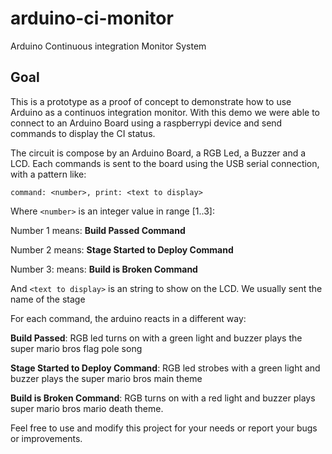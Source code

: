 arduino-ci-monitor
==================

Arduino Continuous integration Monitor System

## Goal

This is a prototype as a proof of concept to demonstrate how to
use Arduino as a continuos integration monitor. With this demo we were
able to connect to an Arduino Board using a raspberrypi device and send
commands to display the CI status.

The circuit is compose by an Arduino Board, a RGB Led, a Buzzer and a
LCD. Each commands is sent to the board using the USB serial connection, with a pattern like:

```
command: <number>, print: <text to display>

```

Where `<number>` is an integer value in range [1..3]:

Number 1 means: __Build Passed Command__

Number 2 means: __Stage Started to Deploy Command__

Number 3: means: __Build is Broken Command__

And `<text to display>` is an string to show on the LCD. We usually sent the name of the stage

For each command, the arduino reacts in a different way:

__Build Passed__: RGB led turns on with a green light and buzzer plays the super mario bros flag pole song

__Stage Started to Deploy Command__: RGB led strobes with a green light and buzzer plays the super mario bros main theme

__Build is Broken Command__: RGB turns on with a red light and buzzer plays super mario bros mario death theme.

Feel free to use and modify this project for your needs or report your bugs or improvements.
